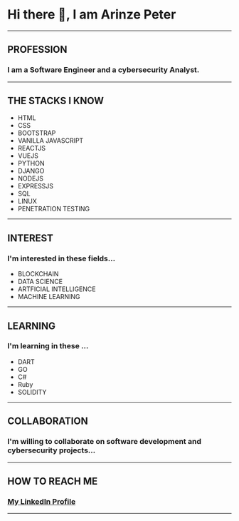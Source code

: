 <!---
- 👋 Hi, I’m @breezeconcept
- 👀 I’m interested in ...
- 🌱 I’m currently learning ...
- 💞️ I’m looking to collaborate on ...
- 📫 How to reach me ...
--->

<!---
breezeconcept/breezeconcept is a ✨ special ✨ repository because its `README.md` (this file) appears on your GitHub profile.
You can click the Preview link to take a look at your changes.
--->






# Hi there 👋, I am Arinze Peter
__________________________________________

## **PROFESSION**
### I am a Software Engineer and a cybersecurity Analyst.
___________________________________________

## **THE STACKS I KNOW**
- HTML
- CSS
- BOOTSTRAP
- VANILLA JAVASCRIPT
- REACTJS
- VUEJS
- PYTHON
- DJANGO
- NODEJS
- EXPRESSJS
- SQL
- LINUX
- PENETRATION TESTING
_____________________________________________


## **INTEREST**
### I'm interested in these fields...
- BLOCKCHAIN 
- DATA SCIENCE
- ARTFICIAL INTELLIGENCE
- MACHINE LEARNING

___________________________________________

## **LEARNING**
### I'm learning in these ...
- DART
- GO
- C#
- Ruby
- SOLIDITY



___________________________________________

## **COLLABORATION**
### I'm willing to collaborate on software development and cybersecurity projects...
___________________________________________

## **HOW TO REACH ME**
### [My LinkedIn Profile](https://www.linkedin.com/in/arinzepeter/)
___________________________________________








